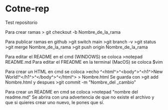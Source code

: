 # Cotne-rep

Test repositorio

Para crear ramas > git checkout -b Nombre_de_la_rama

Para publicar ramas en github >git switch main
				>git branch -v
				 >git status
				  >git merge Nombre_de_la_rama
				   >git push origin Nombre_de_la_rama

Para editar el README en el cmd (WINDOWS) se coloca >notepad README.md
Para editar el FREADME en la terminal (MacOS) se coloca $vim

Para crear un HTML en cmd se coloca >echo ^<html^>^<body^>^<h1^>New World!^</h1^>^</body^>^</html^> > Nombre.html
Se guarda con >git add Nombre.html 
y despues >git commit -m "Nombre_del _cambio"

Para crear un README en cmd se coloca >notepad "nombre del readme.md"
Se abrira con una advertencia de que no existe el archivo y que si quieres crear uno nuevo, le pones que sí.